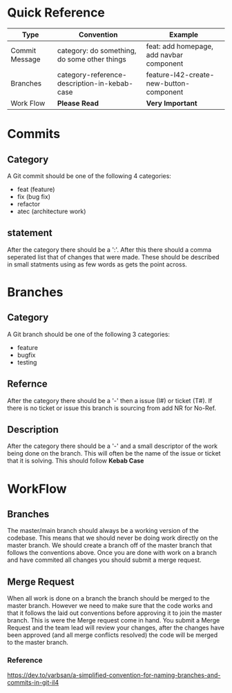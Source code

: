 # Quick Reference
|Type|Convention|Example|
|---|---|---|
|Commit Message|category: do something, do some other things|feat: add homepage, add navbar component|
|Branches|category-reference-description-in-kebab-case|feature-I42-create-new-button-component|
|Work Flow|**Please Read**|**Very Important**|

# Commits
## Category
A Git commit should be one of the following 4 categories:
- feat (feature)
- fix (bug fix)
- refactor
- atec (architecture work)

## statement
After the category there should be a ':'. After this there should a comma seperated list that of changes that were made. These should be described in small statments using as few words as gets the point across.

# Branches
## Category
A Git branch should be one of the following 3 categories:
- feature
- bugfix
- testing

## Refernce
After the category there should be a '-' then a issue (I#) or ticket (T#). If there is no ticket or issue this branch is sourcing from add NR for No-Ref.

## Description
After the category there should be a '-' and a small descriptor of the work being done on the branch. This will often be the name of the issue or ticket that it is solving. This should follow **Kebab Case**

# WorkFlow
## Branches
The master/main branch should always be a working version of the codebase. This means that we should never be doing work directly on the master branch. We should create a branch off of the master branch that follows the conventions above. Once you are done with work on a branch and have commited all changes you should submit a merge request.

## Merge Request
When all work is done on a branch the branch should be merged to the master branch. However we need to make sure that the code works and that it follows the laid out conventions before approving it to join the master branch. This is were the Merge request come in hand. You submit a Merge Request and the team lead will review your changes, after the changes have been approved (and all merge conflicts resolved) the code will be merged to the master branch.

### Reference
https://dev.to/varbsan/a-simplified-convention-for-naming-branches-and-commits-in-git-il4